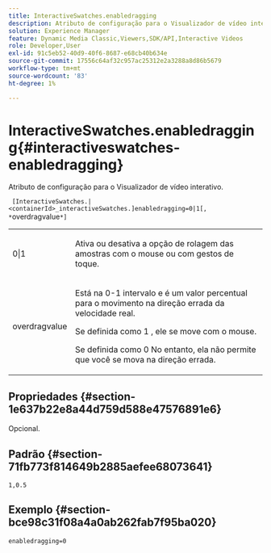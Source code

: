 ```yaml
---
title: InteractiveSwatches.enabledragging
description: Atributo de configuração para o Visualizador de vídeo interativo.
solution: Experience Manager
feature: Dynamic Media Classic,Viewers,SDK/API,Interactive Videos
role: Developer,User
exl-id: 91c5eb52-40d9-40f6-8687-e68cb40b634e
source-git-commit: 17556c64af32c957ac25312e2a3288a8d86b5679
workflow-type: tm+mt
source-wordcount: '83'
ht-degree: 1%

---
```


# InteractiveSwatches.enabledragging{#interactiveswatches-enabledragging}

Atributo de configuração para o Visualizador de vídeo interativo.

` [InteractiveSwatches.|<containerId>_interactiveSwatches.]enabledragging=0|1[, *`overdragvalue`*]`

<table id="table_441553CD34C94A58A9D7CBF772DEDDB6"> 
 <tbody> 
  <tr> 
   <td colname="col1"> <p> <span class="codeph"> 0|1 </span> </p> </td> 
   <td colname="col2"> <p> Ativa ou desativa a opção de rolagem das amostras com o mouse ou com gestos de toque. </p> </td> 
  </tr> 
  <tr> 
   <td colname="col1"> <p> <span class="codeph"> <span class="varname"> overdragvalue </span> </span> </p> </td> 
   <td colname="col2"> <p> Está na <span class="codeph"> 0-1 </span> intervalo e é um valor percentual para o movimento na direção errada da velocidade real. </p> <p>Se definida como <span class="codeph"> 1 </span>, ele se move com o mouse. </p> <p>Se definida como <span class="codeph"> 0 </span>No entanto, ela não permite que você se mova na direção errada. </p> </td> 
  </tr> 
 </tbody> 
</table>

## Propriedades {#section-1e637b22e8a44d759d588e47576891e6}

Opcional.

## Padrão {#section-71fb773f814649b2885aefee68073641}

`1,0.5`

## Exemplo {#section-bce98c31f08a4a0ab262fab7f95ba020}

```
enabledragging=0
```
